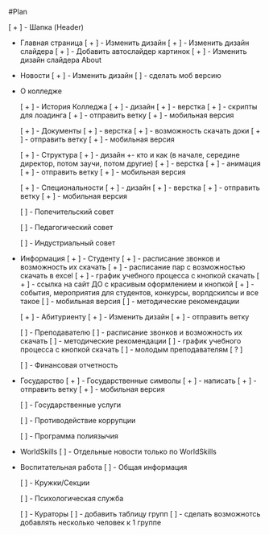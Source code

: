 #Plan

[ + ] - Шапка (Header)

- Главная страница
    [ + ] - Изменить дизайн
    [ + ] - Изменить дизайн слайдера
    [ + ] - Добавить автослайдер картинок
    [ + ] - Изменить дизайн слайдера About

- Новости
    [ + ] - Изменить дизайн
    [ ] - сделать моб версию
   
- О колледже

    [ + ] - История Колледжа
        [ + ] - дизайн
        [ + ] - верстка
        [ + ] - скрипты для лоадинга
        [ + ] - отправить ветку 
        [ + ] - мобильная версия

    [ + ] - Документы
        [ + ] - верстка
        [ + ] - возможность скачать доки
        [ + ] - отправить ветку 
        [ + ] - мобильная версия

    [ + ] - Структура
        [ + ] - дизайн +- кто и как (в начале, середине директор, потом заучи, потом другие)
        [ + ] - верстка
        [ + ] - анимация
        [ + ] - отправить ветку 
        [ + ] - мобильная версия

    [ + ] -  Специональности
        [ + ] - дизайн
        [ + ] - верстка
        [ + ] - отправить ветку 
        [ + ] - мобильная версия

    [ ] - Попечительский совет

    [ ] -  Педагогический совет

    [ ] - Индустриальный совет

- Информация
    [ + ] - Студенту
        [ + ] - расписание звонков и возможность их скачать
        [ + ] - расписание пар с возможностью скачать в excel
        [ + ] - график учебного процесса с кнопкой скачать
        [ + ] - cсылка на сайт ДО с красивым оформлением и кнопкой
        [ + ] - события, мероприятия для студентов, конкурсы, ворлдскилсы и все такое
        [ ] - мобильная версия
        [ ] - методические рекомендации 

    [ + ] - Абитуриенту
        [ + ] - Изменить дизайн
        [ + ] - отправить ветку 

    [ ] - Преподавателю
        [ ] - расписание звонков и возможность их скачать
        [ ] - методические рекомендации 
        [ ] - график учебного процесса с кнопкой скачать
        [ ] - молодым преподавателям [ ? ]


    [ ] - Финансовая отчетность

- Государство
    [ + ] - Государственные символы
        [ + ] - написать
        [ + ] - отправить ветку
        [ + ] - мобильная версия

    [ ] - Государственные услуги

    [ ] - Противодействие коррупции

    [ ] - Программа полиязычия
    
- WorldSkills
    [ ] - Отдельные новости только по WorldSkills

- Воспитательная работа
    [ ] - Общая информация

    [ ] - Кружки/Секции

    [ ] - Психологическая служба

    [ ] - Кураторы
        [ ] - добавить таблицу групп
        [ ] - сделать возможнотсь добавлять несколько человек к 1 группе

